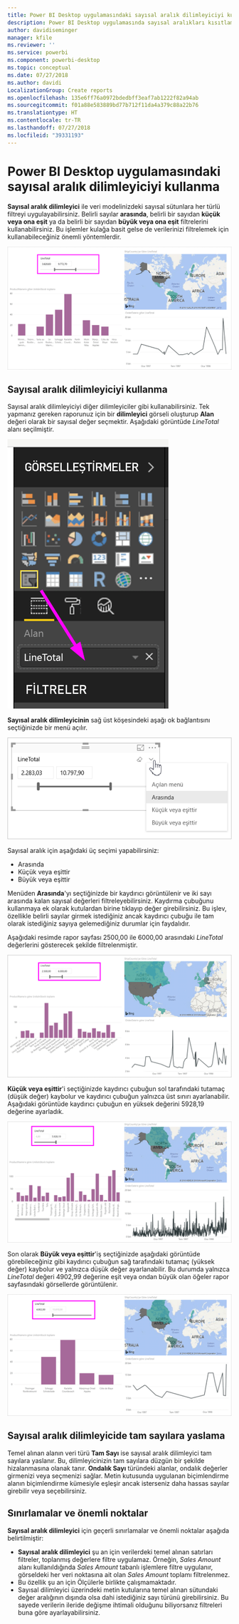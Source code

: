 ```yaml
---
title: Power BI Desktop uygulamasındaki sayısal aralık dilimleyiciyi kullanma
description: Power BI Desktop uygulamasında sayısal aralıkları kısıtlamak için dilimleyici kullanmayı öğrenin
author: davidiseminger
manager: kfile
ms.reviewer: ''
ms.service: powerbi
ms.component: powerbi-desktop
ms.topic: conceptual
ms.date: 07/27/2018
ms.author: davidi
LocalizationGroup: Create reports
ms.openlocfilehash: 135e6ff76a0972bdedbff3eaf7ab1222f82a94ab
ms.sourcegitcommit: f01a88e583889bd77b712f11da4a379c88a22b76
ms.translationtype: HT
ms.contentlocale: tr-TR
ms.lasthandoff: 07/27/2018
ms.locfileid: "39331193"
---
```

# <a name="use-the-numeric-range-slicer-in-power-bi-desktop"></a>Power BI Desktop uygulamasındaki sayısal aralık dilimleyiciyi kullanma
**Sayısal aralık dilimleyici** ile veri modelinizdeki sayısal sütunlara her türlü filtreyi uygulayabilirsiniz. Belirli sayılar **arasında**, belirli bir sayıdan **küçük veya ona eşit** ya da belirli bir sayıdan **büyük veya ona eşit** filtrelerini kullanabilirsiniz. Bu işlemler kulağa basit gelse de verilerinizi filtrelemek için kullanabileceğiniz önemli yöntemlerdir.

![Sayısal aralık dilimleyiciyi ile görüntü](media/desktop-slicer-numeric-range/desktop-slicer-numeric-range-0.png)

## <a name="using-the-numeric-range-slicer"></a>Sayısal aralık dilimleyiciyi kullanma
Sayısal aralık dilimleyiciyi diğer dilimleyiciler gibi kullanabilirsiniz. Tek yapmanız gereken raporunuz için bir **dilimleyici** görseli oluşturup **Alan** değeri olarak bir sayısal değer seçmektir. Aşağıdaki görüntüde *LineTotal* alanı seçilmiştir.

![Bir sayısal aralık dilimleyici oluşturun](media/desktop-slicer-numeric-range/desktop-slicer-numeric-range-1-create.png)

**Sayısal aralık dilimleyicinin** sağ üst köşesindeki aşağı ok bağlantısını seçtiğinizde bir menü açılır.

![Sayısal aralık dilimleyici menüsü](media/desktop-slicer-numeric-range/desktop-slicer-numeric-range-2-between.png)

Sayısal aralık için aşağıdaki üç seçimi yapabilirsiniz:

* Arasında
* Küçük veya eşittir
* Büyük veya eşittir

Menüden **Arasında**'yı seçtiğinizde bir kaydırıcı görüntülenir ve iki sayı arasında kalan sayısal değerleri filtreleyebilirsiniz. Kaydırma çubuğunu kullanmaya ek olarak kutulardan birine tıklayıp değer girebilirsiniz. Bu işlev, özellikle belirli sayılar girmek istediğiniz ancak kaydırıcı çubuğu ile tam olarak istediğiniz sayıya gelemediğiniz durumlar için faydalıdır.

Aşağıdaki resimde rapor sayfası 2500,00 ile 6000,00 arasındaki *LineTotal* değerlerini gösterecek şekilde filtrelenmiştir.

![Sayısal aralık dilimleyiciyi ile “Arasında”](media/desktop-slicer-numeric-range/desktop-slicer-numeric-range-3-between-range.png)

**Küçük veya eşittir**'i seçtiğinizde kaydırıcı çubuğun sol tarafındaki tutamaç (düşük değer) kaybolur ve kaydırıcı çubuğun yalnızca üst sınırı ayarlanabilir. Aşağıdaki görüntüde kaydırıcı çubuğun en yüksek değerini 5928,19 değerine ayarladık.

![Sayısal aralık dilimleyiciyi ile “Küçüktür”](media/desktop-slicer-numeric-range/desktop-slicer-numeric-range-4-less-than.png)

Son olarak **Büyük veya eşittir**'iş seçtiğinizde aşağıdaki görüntüde görebileceğiniz gibi kaydırıcı çubuğun sağ tarafındaki tutamaç (yüksek değer) kaybolur ve yalnızca düşük değer ayarlanabilir. Bu durumda yalnızca *LineTotal* değeri 4902,99 değerine eşit veya ondan büyük olan öğeler rapor sayfasındaki görsellerde görüntülenir.

![Sayısal aralık dilimleyiciyi ile “Büyüktür”](media/desktop-slicer-numeric-range/desktop-slicer-numeric-range-5-greater-than.png)

## <a name="snap-to-whole-numbers-with-the-numeric-range-slicer"></a>Sayısal aralık dilimleyicide tam sayılara yaslama

Temel alınan alanın veri türü **Tam Sayı** ise sayısal aralık dilimleyici tam sayılara yaslanır. Bu, dilimleyicinizin tam sayılara düzgün bir şekilde hizalanmasına olanak tanır. **Ondalık Sayı** türündeki alanlar, ondalık değerler girmenizi veya seçmenizi sağlar. Metin kutusunda uygulanan biçimlendirme alanın biçimlendirme kümesiyle eşleşir ancak isterseniz daha hassas sayılar girebilir veya seçebilirsiniz.


## <a name="limitations-and-considerations"></a>Sınırlamalar ve önemli noktalar
**Sayısal aralık dilimleyici** için geçerli sınırlamalar ve önemli noktalar aşağıda belirtilmiştir:

* **Sayısal aralık dilimleyici** şu an için verilerdeki temel alınan satırları filtreler, toplanmış değerlere filtre uygulamaz. Örneğin, *Sales Amount* alanı kullanıldığında *Sales Amount* tabanlı işlemlere filtre uygulanır, görseldeki her veri noktasına ait olan *Sales Amount* toplamı filtrelenmez.
* Bu özellik şu an için Ölçülerle birlikte çalışmamaktadır.
* Sayısal dilimleyici üzerindeki metin kutularına temel alınan sütundaki değer aralığının dışında olsa dahi istediğiniz sayı türünü girebilirsiniz. Bu sayede verilerin ileride değişme ihtimali olduğunu biliyorsanız filtreleri buna göre ayarlayabilirsiniz.

